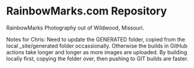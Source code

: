 RainbowMarks.com Repository 
====================

RainbowMarks Photography out of Wildwood, Missouri.

Notes for Chris: Need to update the GENERATED folder, copied from the local _site/generated folder occassionally. Otherwise the builds in GitHub actions take longer and longer as more images are uploaded. By building locally first, copying the folder over, then pushing to GIT builds are faster.



